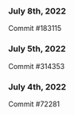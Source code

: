 ### July 8th, 2022

Commit #183115

### July 5th, 2022

Commit #314353


### July 4th, 2022

Commit #72281
